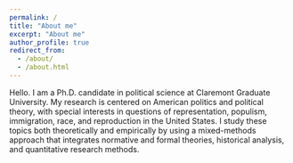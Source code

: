 ```yaml
---
permalink: /
title: "About me"
excerpt: "About me"
author_profile: true
redirect_from: 
  - /about/
  - /about.html
---
```


Hello. I am a Ph.D. candidate in political science at Claremont Graduate University. My research is centered on American politics and political theory, with special interests in questions of representation, populism, immigration, race, and reproduction in the United States. I study these topics both theoretically and empirically by using a mixed-methods approach that integrates normative and formal theories, historical analysis, and quantitative research methods. 
